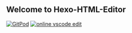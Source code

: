 ## Welcome to Hexo-HTML-Editor

[![GitPod](https://img.shields.io/badge/GitPod-open-orange?logo=gitpod)](https://gitpod.io/#https://github.com/hexo-team/html-editor)
[![online vscode edit](https://img.shields.io/static/v1?label=edit%20on&message=GitHub.dev&logo=visualstudiocode&color=blue)](https://github.dev/FlipTip/aes)
